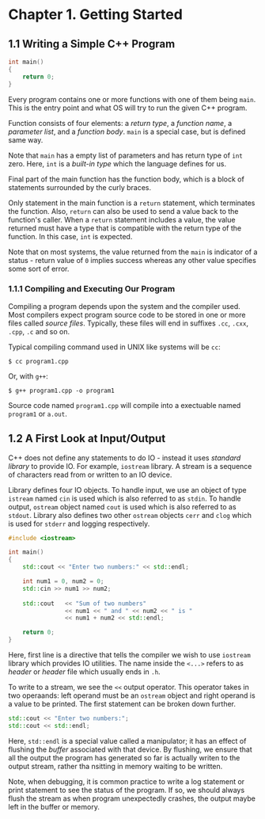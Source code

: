 # Chapter 1. Getting Started

## 1.1 Writing a Simple C++ Program

```cpp
int main()
{
    return 0;
}
```

Every program contains one or more functions with one of them being `main`.
This is the entry point and what OS will try to run the given C++ program.

Function consists of four elements: a *return type*, a *function name*,
a *parameter list*, and a *function body*. `main` is a special case, but
is defined same way.

Note that `main` has a empty list of parameters and has return type of `int`
zero. Here, `int` is a *built-in type* which the language defines for us.

Final part of the main function has the function body, which is a block of
statements surrounded by the curly braces.

Only statement in the main function is a `return` statement, which terminates
the function. Also, `return` can also be used to send a value back to the
function's caller. When a `return` statement includes a value, the value
returned must have a type that is compatible with the return type of the
function. In this case, `int` is expected.

Note that on most systems, the value returned from the `main` is indicator of
a status - return value of `0` implies success whereas any other value
specifies some sort of error.

### 1.1.1 Compiling and Executing Our Program

Compiling a program depends upon the system and the compiler used. Most
compilers expect program source code to be stored in one or more files called
*source files*. Typically, these files will end in suffixes `.cc`, `.cxx`,
`.cpp`, `.c` and so on.

Typical compiling command used in UNIX like systems will be `cc`:

```
$ cc program1.cpp
```

Or, with `g++`:

```
$ g++ program1.cpp -o program1
```

Source code named `program1.cpp` will compile into a exectuable named
`program1` or `a.out`. 

## 1.2 A First Look at Input/Output

C++ does not define any statements to do IO - instead it uses *standard
library* to provide IO. For example, `iostream` library. A stream is a sequence
of characters read from or written to an IO device.

Library defines four IO objects. To handle input, we use an object of type
`istream` named `cin` is used which is also referred to as `stdin`. To handle
output, `ostream` object named `cout` is used which is also referred to as
`stdout`. Library also defines two other `ostream` objects `cerr` and `clog`
which is used for `stderr` and logging respectively.

```cpp
#include <iostream>

int main()
{
    std::cout << "Enter two numbers:" << std::endl;

    int num1 = 0, num2 = 0;
    std::cin >> num1 >> num2;
    
    std::cout   << "Sum of two numbers" 
                << num1 << " and " << num2 << " is " 
                << num1 + num2 << std::endl;

    return 0;
}
```

Here, first line is a directive that tells the compiler we wish to use
`iostream` library which provides IO utilities. The name inside the `<...>`
refers to as *header* or *header* file which usually ends in `.h`. 

To write to a stream, we see the `<<` output operator. This operator takes in
two operaands: left operand must be an `ostream` object and right operand is
a value to be printed. The first statement can be broken down further.

```cpp
std::cout << "Enter two numbers:";
std::cout << std::endl;
```

Here, `std::endl` is a special value called a manipulator; it has an effect of
flushing the *buffer* associated with that device. By flushing, we ensure that
all the output the program has generated so far is actually writen to the
output stream, rather tha nsitting in memory waiting to be written.

Note, when debugging, it is common practice to write a log statement or print
statement to see the status of the program. If so, we should always flush the
stream as when program unexpectedly crashes, the output maybe left in the
buffer or memory.





